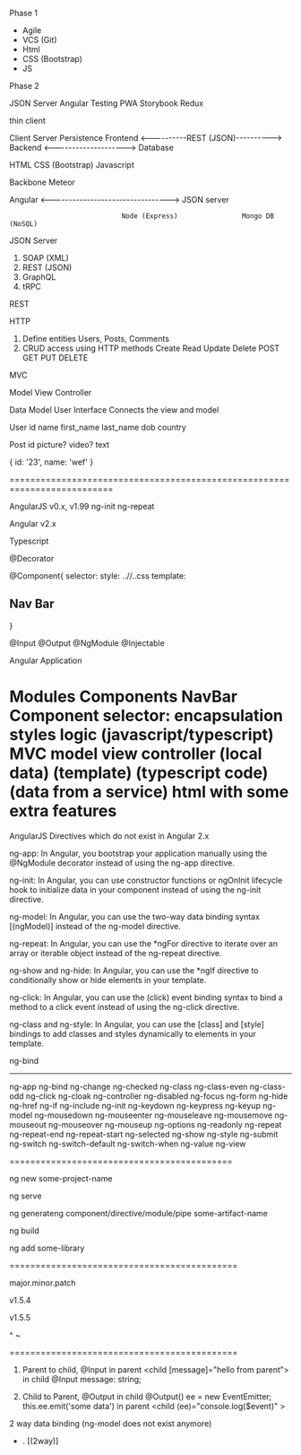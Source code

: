 Phase 1

- Agile
- VCS (Git)
- Html
- CSS (Bootstrap)
- JS

Phase 2

JSON Server
Angular
Testing
PWA
Storybook
Redux

thin client

Client Server Persistence
Frontend <----------REST (JSON)----------> Backend <--------------------> Database

HTML
CSS (Bootstrap)
Javascript

Backbone
Meteor

Angular <---------------------------------> JSON server

                                Node (Express)                Mongo DB (NoSQL)

JSON Server

1. SOAP (XML)
2. REST (JSON)
3. GraphQL
4. tRPC

REST

HTTP

1. Define entities Users, Posts, Comments
2. CRUD access using HTTP methods
   Create Read Update Delete
   POST GET PUT DELETE

MVC

Model View Controller

Data Model User Interface Connects the view and model

User
id
name
first_name
last_name
dob
country

Post
id
picture?
video?
text

{
id: '23',
name: 'wef'
}

==========================================================================

AngularJS v0.x, v1.99 ng-init ng-repeat

Angular v2.x

Typescript

@Decorator

@Component{
selector: <navbar>
style: ..//..css
template: <h2>Nav Bar</h2>
}

@Input
@Output
@NgModule
@Injectable

Angular Application

Modules
Components
NavBar Component
selector: <nav-bar />
encapsulation
styles
logic (javascript/typescript)
MVC
model view controller
(local data) (template) (typescript code)
(data from a
service) html with some
extra features
=========================================================

AngularJS Directives which do not exist in Angular 2.x

ng-app: In Angular, you bootstrap your application manually using the @NgModule decorator instead of using the ng-app directive.

ng-init: In Angular, you can use constructor functions or ngOnInit lifecycle hook to initialize data in your component instead of using the ng-init directive.

ng-model: In Angular, you can use the two-way data binding syntax [(ngModel)] instead of the ng-model directive.

ng-repeat: In Angular, you can use the \*ngFor directive to iterate over an array or iterable object instead of the ng-repeat directive.

ng-show and ng-hide: In Angular, you can use the \*ngIf directive to conditionally show or hide elements in your template.

ng-click: In Angular, you can use the (click) event binding syntax to bind a method to a click event instead of using the ng-click directive.

ng-class and ng-style: In Angular, you can use the [class] and [style] bindings to add classes and styles dynamically to elements in your template.

ng-bind

---

ng-app
ng-bind
ng-change
ng-checked
ng-class
ng-class-even
ng-class-odd
ng-click
ng-cloak
ng-controller
ng-disabled
ng-focus
ng-form
ng-hide
ng-href
ng-if
ng-include
ng-init
ng-keydown
ng-keypress
ng-keyup
ng-model
ng-mousedown
ng-mouseenter
ng-mouseleave
ng-mousemove
ng-mouseout
ng-mouseover
ng-mouseup
ng-options
ng-readonly
ng-repeat
ng-repeat-end
ng-repeat-start
ng-selected
ng-show
ng-style
ng-submit
ng-switch
ng-switch-default
ng-switch-when
ng-value
ng-view

===========================================

ng new some-project-name

ng serve

ng generateng component/directive/module/pipe some-artifact-name

ng build

ng add some-library

============================================

major.minor.patch

v1.5.4

v1.5.5

^ ~

============================================

1. Parent to child, @Input
   in parent <child [message]="hello from parent"></child>
   in child @Input message: string;

2. Child to Parent, @Output
   in child
   @Output() ee = new EventEmitter;
   this.ee.emit('some data')
   in parent
   <child (ee)="console.log($event)" ></child>

2 way data binding (ng-model does not exist anymore)

- . [(2way)]
